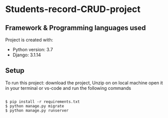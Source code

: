 # Students-record-CRUD-project

	
## Framework & Programming languages used
Project is created with:
* Python version: 3.7
* Django: 3.1.14

	
## Setup
To run this project:
download the project, Unzip on on local machine 
open it in your terminal or  vs-code and run the following commands

```

$ pip install -r requirements.txt
$ python manage.py migrate
$ python manage.py runserver

```
